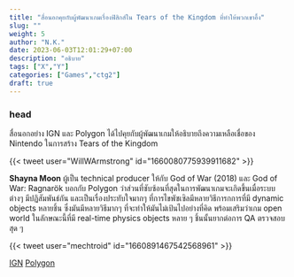 ```yaml
---
title: "สื่อนอกคุยกับผู้พัฒนาเกมเรื่องฟิสิกส์ใน Tears of the Kingdom ที่ทำให้พวกเขาอึ้ง"
slug: ""
weight: 5
author: "N.K."
date: 2023-06-03T12:01:29+07:00
description: "อธิบาย"
tags: ["X","Y"]
categories: ["Games","ctg2"]
draft: true
---
```


<!--more-->
### head

สื่อนอกอย่าง IGN และ Polygon ได้ไปคุยกับผู้พัฒนาเกมให้อธิบายถึงความเหลือเชื่อของ Nintendo ในการสร้าง Tears of the Kingdom

{{< tweet user="WillWArmstrong" id="1660080775939911682" >}}

__Shayna Moon__ ผู้เป็น technical producer ให้กับ God of War (2018) และ God of War: Ragnarök บอกกับ Polygon ว่าส่วนที่ซับซ้อนที่สุดในการพัฒนาเกมจะเกิดขึ้นเมื่อระบบต่างๆ มีปฏิสัมพันธ์กัน และเป็นเรื่องประทับใจมากๆ ที่การไขพัซเซิลมีหลายวิธีการกการที่มี dynamic objects หลายชิ้น ซึ่งมันมีหลายวิธีมากๆ ที่จะทำให้มันไม่เป้นไปอย่างที่คิด พร้อมเสริมว่าเกม open world ในลักษณะนี้ที่มี real-time physics objects หลาย ๆ ชิ้นนั้นยากต่อการ QA ตรวจสอบสุด ๆ



{{< tweet user="mechtroid" id="1660891467542568961" >}}

[IGN](https://www.ign.com/articles/game-developers-share-the-most-mind-blowing-inspiring-elements-of-tears-of-the-kingdom)
[Polygon](https://www.polygon.com/legend-zelda-tears-kingdom/23737921/tears-of-the-kingdom-bridge-physics-game-devs-explain)
